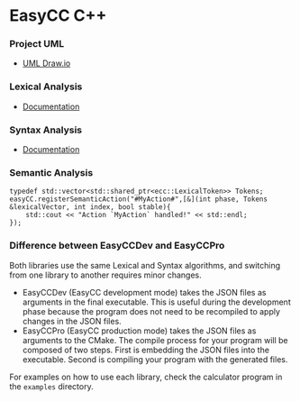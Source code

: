 EasyCC C++
============

### Project UML
* <a href="https://drive.google.com/file/d/0B8fWEFscW3Z4SzlpMnpETkdPOGs/view">UML Draw.io</a>

### Lexical Analysis
* <a href="https://github.com/amirbawab/EasyCC-CPP/tree/master/src/lexical">Documentation</a>

### Syntax Analysis
* <a href="https://github.com/amirbawab/EasyCC-CPP/tree/master/src/syntax">Documentation</a>

### Semantic Analysis
```
typedef std::vector<std::shared_ptr<ecc::LexicalToken>> Tokens;
easyCC.registerSemanticAction("#MyAction#",[&](int phase, Tokens &lexicalVector, int index, bool stable){
    std::cout << "Action `MyAction` handled!" << std::endl;
});
```
### Difference between EasyCCDev and EasyCCPro
Both libraries use the same Lexical and Syntax algorithms, and switching from one library to another requires minor changes. 
* EasyCCDev (EasyCC development mode) takes the JSON files as arguments in the final executable. This is useful during the development phase because the program does not need to be recompiled to apply changes in the JSON files.
* EasyCCPro (EasyCC production mode) takes the JSON files as arguments to the CMake. The compile process for your program will be composed of two steps. First is embedding the JSON files into the executable. Second is compiling your program with the generated files.

For examples on how to use each library, check the calculator program in the `examples` directory.
